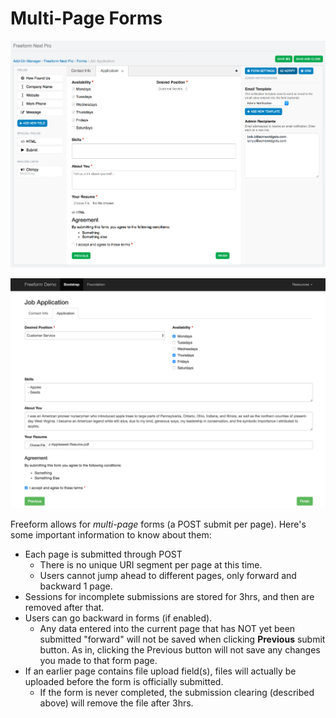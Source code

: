 # Multi-Page Forms

[![Composer - Multi-page](images/cp_forms-composer-multipage.png)](images/cp_forms-composer-multipage.png)

[![Form](images/templates_form-multipage.png)](images/templates_form-multipage.png)

Freeform allows for *multi-page* forms (a POST submit per page). Here's some important information to know about them:

* Each page is submitted through POST
	* There is no unique URI segment per page at this time.
	* Users cannot jump ahead to different pages, only forward and backward 1 page.
* Sessions for incomplete submissions are stored for 3hrs, and then are removed after that.
* Users can go backward in forms (if enabled).
	* Any data entered into the current page that has NOT yet been submitted "forward" will not be saved when clicking **Previous** submit button. As in, clicking the Previous button will not save any changes you made to that form page.
* If an earlier page contains file upload field(s), files will actually be uploaded before the form is officially submitted.
	* If the form is never completed, the submission clearing (described above) will remove the file after 3hrs.
